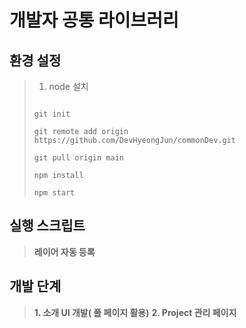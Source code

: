 # 개발자 공통 라이브러리

## 환경 설정
>  1. node 설치
>  
>  ```
>  
>  git init
>  
>  git remote add origin https://github.com/DevHyeongJun/commonDev.git
>  
>  git pull origin main
>  
>  npm install
>  
>  npm start
>  
>  ```  
> 

## 실행 스크립트
> __레이어 자동 등록__

## 개발 단계
> __1. 소개 UI 개발( 풀 페이지 활용)__
> __2. Project 관리 페이지__

